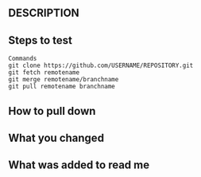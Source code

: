 ## DESCRIPTION

## Steps to test
```
Commands
git clone https://github.com/USERNAME/REPOSITORY.git
git fetch remotename
git merge remotename/branchname
git pull remotename branchname
```
## How to pull down

## What you changed

## What was added to read me